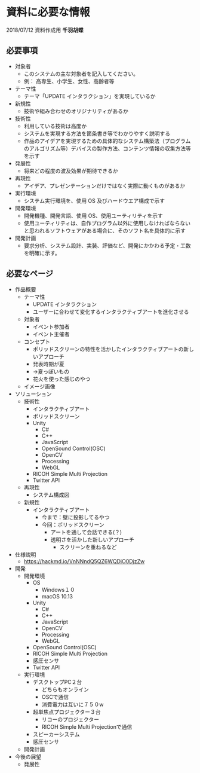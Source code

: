 # 資料に必要な情報
2018/07/12 資料作成用
**千羽胡蝶**
## 必要事項
* 対象者
    * このシステムの主な対象者を記入してください。
    * 例： 高専生、小学生、女性、高齢者等
* テーマ性
    * テーマ「UPDATE インタラクション」を実現しているか
* 新規性
    * 技術や組み合わせのオリジナリティがあるか
* 技術性
    * 利用している技術は高度か
    * システムを実現する方法を箇条書き等でわかりやすく説明する
    * 作品のアイデアを実現するための具体的なシステム構築法（プログラムのアルゴリズム等）デバイスの製作方法、コンテンツ情報の収集方法等を示す
* 発展性
    * 将来どの程度の波及効果が期待できるか
* 再現性
    * アイデア、プレゼンテーションだけではなく実際に動くものがあるか
* 実行環境
    * システム実行環境を、使用 OS 及びハードウエア構成で示す
* 開発環境
    * 開発機種、開発言語、使用 OS、使用ユーティリティを示す
    * 使用ユーティリティは、自作プログラム以外に使用しなければならないと思われるソフトウェアがある場合に、そのソフト名を具体的に示す
* 開発計画
    * 要求分析、システム設計、実装、評価など、開発にかかわる予定・工数を明確に示す。

## 必要なページ
* 作品概要
    * テーマ性
        * UPDATE インタラクション
        * ユーザーに合わせて変化するインタラクティブアートを進化させる
    * 対象者
        * イベント参加者
        * イベント主催者
    * コンセプト
        * ポリッドスクリーンの特性を活かしたインタラクティブアートの新しいアプローチ
        * 発表時期が夏
        * →夏っぽいもの
        * 花火を使った感じのやつ
    * イメージ画像
* ソリューション
    * 技術性
        * インタラクティブアート
        * ポリッドスクリーン
        * Unity
            * C#
            * C++
            * JavaScript
            * OpenSound Control(OSC)
            * OpenCV
            * Processing
            * WebGL
        * RICOH Simple Multi Projection
        * Twitter API
    * 再現性
        * システム構成図
    * 新規性
        * インタラクティブアート
            * 今まで：壁に投影してるやつ
            * 今回：ポリッドスクリーン
                * アートを通して会話できる(？)
                * 透明さを活かした新しいアプローチ
                    * スクリーンを重ねるなど
* 仕様説明
    * https://hackmd.io/VnNNndQ5QZ6WQDiO0DjzZw
* 開発
    * 開発環境
        * OS
            * Windows１０
            * macOS 10.13
        * Unity
            * C#
            * C++
            * JavaScript
            * OpenCV
            * Processing
            * WebGL
        * OpenSound Control(OSC)
        * RICOH Simple Multi Projection
        * 感圧センサ
        * Twitter API
    * 実行環境
        * デスクトップPC２台
            * どちらもオンライン
            * OSCで通信
            * 消費電力は互いに７５０w
        * 超単焦点プロジェクター３台
            * リコーのプロジェクター
            * RICOH Simple Multi Projectionで通信
        * スピーカーシステム
        * 感圧センサ
    * 開発計画
* 今後の展望
    * 発展性
